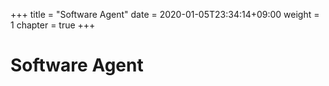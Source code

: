 +++
title = "Software Agent"
date = 2020-01-05T23:34:14+09:00
weight = 1
chapter = true
+++

# Software Agent

